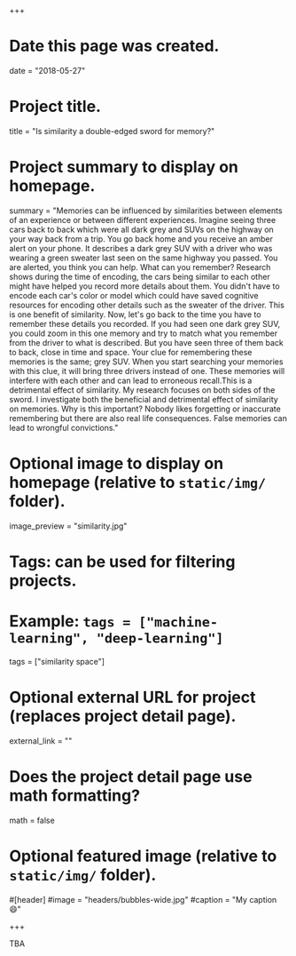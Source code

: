 +++
# Date this page was created.
date = "2018-05-27"

# Project title.
title = "Is similarity a double-edged sword for memory?"

# Project summary to display on homepage.
summary = "Memories can be influenced by similarities between elements of an experience or between different experiences. Imagine seeing three cars back to back which were all dark grey and SUVs on the highway on your way back from a trip. You go back home and you receive an amber alert on your phone. It describes a dark grey SUV with a driver who was wearing a green sweater last seen on the same highway you passed. You are alerted, you think you can help. What can you remember? Research shows during the time of encoding, the cars being similar to each other might have helped you record more details about them. You didn't have to encode each car's  color or model which could have saved cognitive resources for encoding other details such as the sweater of the driver. This is one benefit of similarity. Now, let's go back to the time you have to remember these details you recorded. If you had seen one dark grey SUV, you could zoom in this one memory and try to match what you remember from the driver to what is described. But you have seen three of them back to back, close in time and space. Your clue for remembering these memories is the same; grey SUV. When you start searching your memories with this clue, it  will bring three drivers instead of one. These memories will interfere with each other and can lead to erroneous recall.This is a detrimental effect of similarity. My research focuses on both sides of the sword. I investigate both the beneficial and detrimental effect of similarity on memories. Why is this important? Nobody likes forgetting or inaccurate remembering but there are also real life consequences. False memories can lead to wrongful convictions."

# Optional image to display on homepage (relative to `static/img/` folder).
image_preview = "similarity.jpg"

# Tags: can be used for filtering projects.
# Example: `tags = ["machine-learning", "deep-learning"]`
tags = ["similarity space"]

# Optional external URL for project (replaces project detail page).
external_link = ""

# Does the project detail page use math formatting?
math = false

# Optional featured image (relative to `static/img/` folder).
#[header]
#image = "headers/bubbles-wide.jpg"
#caption = "My caption :smile:"

+++

TBA